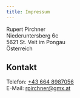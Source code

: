 ```yaml
---
title: Impressum
---
```


Rupert Pirchner  
Niederuntersberg 6c  
5621 St. Veit im Pongau  
Österreich

## Kontakt

Telefon: <a href="tel:+436648987056">+43 664 8987056</a>  
E-Mail: rpirchner@gmx.at
